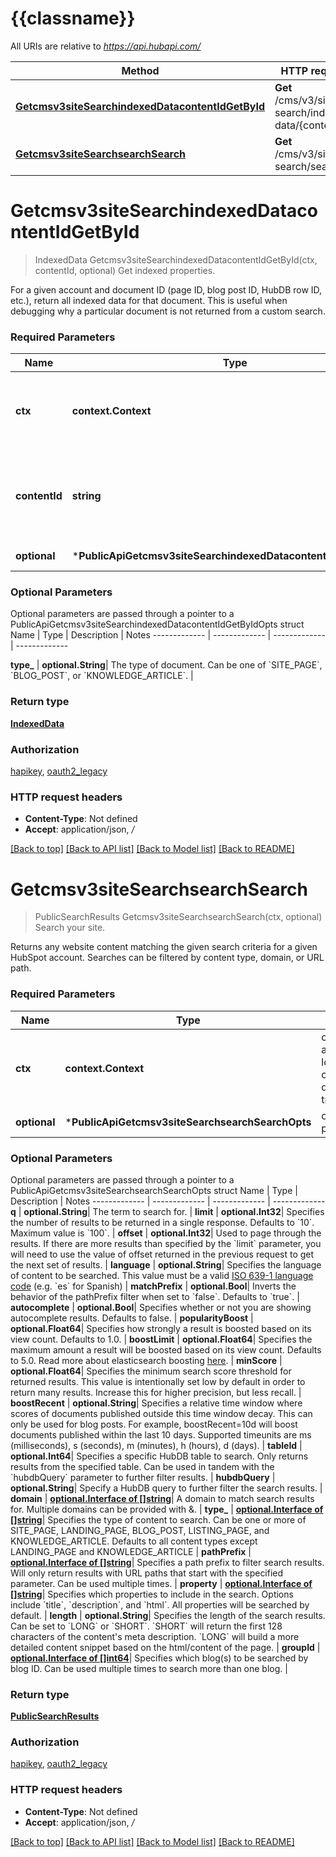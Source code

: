 # {{classname}}

All URIs are relative to *https://api.hubapi.com/*

Method | HTTP request | Description
------------- | ------------- | -------------
[**Getcmsv3siteSearchindexedDatacontentIdGetById**](PublicApi.md#Getcmsv3siteSearchindexedDatacontentIdGetById) | **Get** /cms/v3/site-search/indexed-data/{contentId} | Get indexed properties.
[**Getcmsv3siteSearchsearchSearch**](PublicApi.md#Getcmsv3siteSearchsearchSearch) | **Get** /cms/v3/site-search/search | Search your site.

# **Getcmsv3siteSearchindexedDatacontentIdGetById**
> IndexedData Getcmsv3siteSearchindexedDatacontentIdGetById(ctx, contentId, optional)
Get indexed properties.

For a given account and document ID (page ID, blog post ID, HubDB row ID, etc.), return all indexed data for that document. This is useful when debugging why a particular document is not returned from a custom search.

### Required Parameters

Name | Type | Description  | Notes
------------- | ------------- | ------------- | -------------
 **ctx** | **context.Context** | context for authentication, logging, cancellation, deadlines, tracing, etc.
  **contentId** | **string**| ID of the target document when searching for indexed properties. | 
 **optional** | ***PublicApiGetcmsv3siteSearchindexedDatacontentIdGetByIdOpts** | optional parameters | nil if no parameters

### Optional Parameters
Optional parameters are passed through a pointer to a PublicApiGetcmsv3siteSearchindexedDatacontentIdGetByIdOpts struct
Name | Type | Description  | Notes
------------- | ------------- | ------------- | -------------

 **type_** | **optional.String**| The type of document. Can be one of &#x60;SITE_PAGE&#x60;, &#x60;BLOG_POST&#x60;, or &#x60;KNOWLEDGE_ARTICLE&#x60;. | 

### Return type

[**IndexedData**](IndexedData.md)

### Authorization

[hapikey](../README.md#hapikey), [oauth2_legacy](../README.md#oauth2_legacy)

### HTTP request headers

 - **Content-Type**: Not defined
 - **Accept**: application/json, */*

[[Back to top]](#) [[Back to API list]](../README.md#documentation-for-api-endpoints) [[Back to Model list]](../README.md#documentation-for-models) [[Back to README]](../README.md)

# **Getcmsv3siteSearchsearchSearch**
> PublicSearchResults Getcmsv3siteSearchsearchSearch(ctx, optional)
Search your site.

Returns any website content matching the given search criteria for a given HubSpot account. Searches can be filtered by content type, domain, or URL path.

### Required Parameters

Name | Type | Description  | Notes
------------- | ------------- | ------------- | -------------
 **ctx** | **context.Context** | context for authentication, logging, cancellation, deadlines, tracing, etc.
 **optional** | ***PublicApiGetcmsv3siteSearchsearchSearchOpts** | optional parameters | nil if no parameters

### Optional Parameters
Optional parameters are passed through a pointer to a PublicApiGetcmsv3siteSearchsearchSearchOpts struct
Name | Type | Description  | Notes
------------- | ------------- | ------------- | -------------
 **q** | **optional.String**| The term to search for. | 
 **limit** | **optional.Int32**| Specifies the number of results to be returned in a single response. Defaults to &#x60;10&#x60;. Maximum value is &#x60;100&#x60;. | 
 **offset** | **optional.Int32**| Used to page through the results. If there are more results than specified by the &#x60;limit&#x60; parameter, you will need to use the value of offset returned in the previous request to get the next set of results. | 
 **language** | **optional.String**| Specifies the language of content to be searched. This value must be a valid [ISO 639-1 language code](https://en.wikipedia.org/wiki/List_of_ISO_639-1_codes) (e.g. &#x60;es&#x60; for Spanish) | 
 **matchPrefix** | **optional.Bool**| Inverts the behavior of the pathPrefix filter when set to &#x60;false&#x60;. Defaults to &#x60;true&#x60;. | 
 **autocomplete** | **optional.Bool**| Specifies whether or not you are showing autocomplete results. Defaults to false. | 
 **popularityBoost** | **optional.Float64**| Specifies how strongly a result is boosted based on its view count. Defaults to 1.0. | 
 **boostLimit** | **optional.Float64**| Specifies the maximum amount a result will be boosted based on its view count. Defaults to 5.0. Read more about elasticsearch boosting [here](https://www.elastic.co/guide/en/elasticsearch/reference/current/mapping-boost.html). | 
 **minScore** | **optional.Float64**| Specifies the minimum search score threshold for returned results. This value is intentionally set low by default in order to return many results. Increase this for higher precision, but less recall. | 
 **boostRecent** | **optional.String**| Specifies a relative time window where scores of documents published outside this time window decay. This can only be used for blog posts. For example, boostRecent&#x3D;10d will boost documents published within the last 10 days. Supported timeunits are ms (milliseconds), s (seconds), m (minutes), h (hours), d (days). | 
 **tableId** | **optional.Int64**| Specifies a specific HubDB table to search. Only returns results from the specified table. Can be used in tandem with the &#x60;hubdbQuery&#x60; parameter to further filter results. | 
 **hubdbQuery** | **optional.String**| Specify a HubDB query to further filter the search results. | 
 **domain** | [**optional.Interface of []string**](string.md)| A domain to match search results for. Multiple domains can be provided with &amp;. | 
 **type_** | [**optional.Interface of []string**](string.md)| Specifies the type of content to search. Can be one or more of SITE_PAGE, LANDING_PAGE, BLOG_POST, LISTING_PAGE, and KNOWLEDGE_ARTICLE. Defaults to all content types except LANDING_PAGE and KNOWLEDGE_ARTICLE | 
 **pathPrefix** | [**optional.Interface of []string**](string.md)| Specifies a path prefix to filter search results. Will only return results with URL paths that start with the specified parameter. Can be used multiple times. | 
 **property** | [**optional.Interface of []string**](string.md)| Specifies which properties to include in the search. Options include &#x60;title&#x60;, &#x60;description&#x60;, and &#x60;html&#x60;. All properties will be searched by default. | 
 **length** | **optional.String**| Specifies the length of the search results. Can be set to &#x60;LONG&#x60; or &#x60;SHORT&#x60;. &#x60;SHORT&#x60; will return the first 128 characters of the content&#x27;s meta description. &#x60;LONG&#x60; will build a more detailed content snippet based on the html/content of the page. | 
 **groupId** | [**optional.Interface of []int64**](int64.md)| Specifies which blog(s) to be searched by blog ID. Can be used multiple times to search more than one blog. | 

### Return type

[**PublicSearchResults**](PublicSearchResults.md)

### Authorization

[hapikey](../README.md#hapikey), [oauth2_legacy](../README.md#oauth2_legacy)

### HTTP request headers

 - **Content-Type**: Not defined
 - **Accept**: application/json, */*

[[Back to top]](#) [[Back to API list]](../README.md#documentation-for-api-endpoints) [[Back to Model list]](../README.md#documentation-for-models) [[Back to README]](../README.md)

